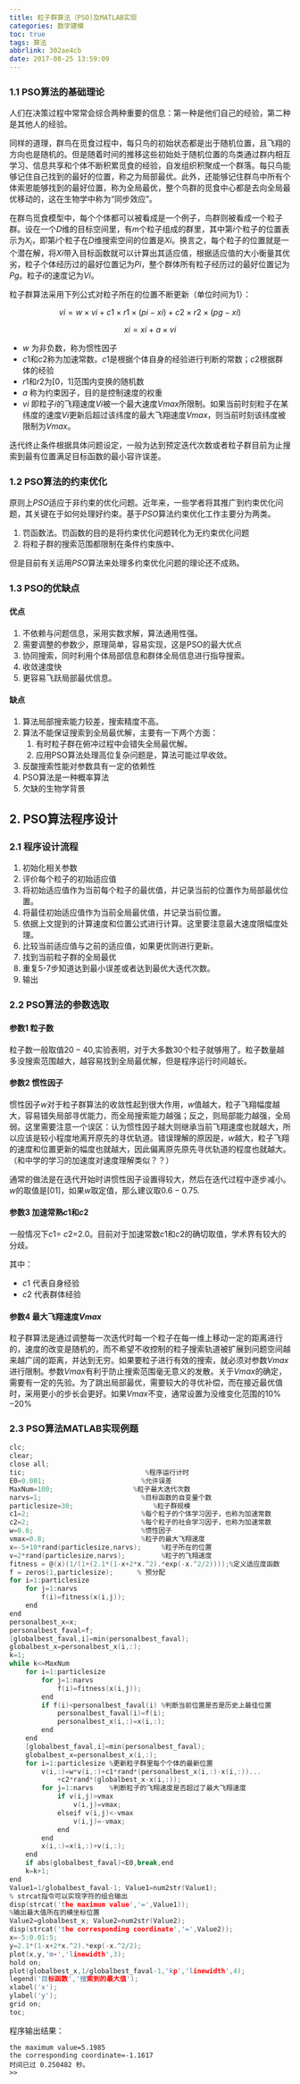 ```yaml
---
title: 粒子群算法（PSO)及MATLAB实现
categories: 数学建模
toc: true
tags: 算法
abbrlink: 302ae4cb
date: 2017-08-25 13:59:09
---
```


### 1.1 PSO算法的基础理论

人们在决策过程中常常会综合两种重要的信息：第一种是他们自己的经验，第二种是其他人的经验。

同样的道理，群鸟在觅食过程中，每只鸟的初始状态都是出于随机位置，且飞翔的方向也是随机的。但是随着时间的推移这些初始处于随机位置的鸟类通过群内相互学习、信息共享和个体不断积累觅食的经验，自发组织积聚成一个群落。每只鸟能够记住自己找到的最好的位置，称之为局部最优。此外，还能够记住群鸟中所有个体索恩能够找到的最好位置，称为全局最优，整个鸟群的觅食中心都是去向全局最优移动的，这在生物学中称为“同步效应”。

在群鸟觅食模型中，每个个体都可以被看成是一个例子，鸟群则被看成一个粒子群。设在一个$D$维的目标空间里，有$m$个粒子组成的群里，其中第$i$个粒子的位置表示为$X_i$，即第$i$个粒子在$D$维搜索空间的位置是$Xi$。换言之，每个粒子的位置就是一个潜在解，将$Xi$带入目标函数就可以计算出其适应值，根据适应值的大小衡量其优劣，粒子个体经历过的最好位置记为$Pi$，整个群体所有粒子经历过的最好位置记为$Pg$。粒子$i$的速度记为$Vi$。

<!-- more -->

粒子群算法采用下列公式对粒子所在的位置不断更新（单位时间为1）：

$$
vi = w \times vi + c1 \times r1 \times (pi-xi)+c2 \times r2 \times (pg-xi) 
$$

$$ 
xi = xi+a \times vi 
$$


- $w$ 为非负数，称为惯性因子
- $c1$和$c2$称为加速常数。$c1$是根据个体自身的经验进行判断的常数；$c2$根据群体的经验
- $r1$和$r2$为$[0，1]$范围内变换的随机数
- $a$ 称为约束因子，目的是控制速度的权重
- $vi$ 即粒子$i$的飞翔速度$Vi$被一个最大速度$Vmax$所限制。如果当前时刻粒子在某纬度的速度$Vi$更新后超过该纬度的最大飞翔速度$Vmax$，则当前时刻该纬度被限制为$Vmax$。

迭代终止条件根据具体问题设定，一般为达到预定迭代次数或者粒子群目前为止搜索到最有位置满足目标函数的最小容许误差。

### 1.2 PSO算法的约束优化

原则上$PSO$适应于非约束的优化问题。近年来，一些学者将其推广到约束优化问题，其关键在于如何处理好约束。基于$PSO$算法约束优化工作主要分为两类。

1. 罚函数法。罚函数的目的是将约束优化问题转化为无约束优化问题
2. 将粒子群的搜索范围都限制在条件约束族中、

但是目前有关运用$PSO$算法来处理多约束优化问题的理论还不成熟。

### 1.3 PSO的优缺点

#### 优点

1. 不依赖与问题信息，采用实数求解，算法通用性强。
2. 需要调整的参数少，原理简单，容易实现，这是PSO的最大优点
3. 协同搜索，同时利用个体局部信息和群体全局信息进行指导搜索。
4. 收敛速度快
5. 更容易飞跃局部最优信息。

#### 缺点

1. 算法局部搜索能力较差，搜索精度不高。
2. 算法不能保证搜索到全局最优解，主要有一下两个方面：
   1. 有时粒子群在俯冲过程中会错失全局最优解。
   2. 应用PSO算法处理高位复杂问题是，算法可能过早收敛。
3. 反酸搜索性能对参数具有一定的依赖性
4. PSO算法是一种概率算法
5. 欠缺的生物学背景

## 2. PSO算法程序设计

### 2.1 程序设计流程

1. 初始化相关参数
2. 评价每个粒子的初始适应值
3. 将初始适应值作为当前每个粒子的最优值，并记录当前的位置作为局部最优位置。
4. 将最佳初始适应值作为当前全局最优值，并记录当前位置。
5. 依据上文提到的计算速度和位置公式进行计算。这里要注意最大速度限幅度处理。
6. 比较当前适应值与之前的适应值，如果更优则进行更新。
7. 找到当前粒子群的全局最优
8. 重复5-7步知道达到最小误差或者达到最优大迭代次数。
9. 输出



### 2.2 PSO算法的参数选取

#### 参数1  粒子数

粒子数一般取值$20-40$,实验表明，对于大多数$30$个粒子就够用了。粒子数量越多没搜索范围越大，越容易找到全局最优解，但是程序运行时间越长。

#### 参数2 惯性因子

惯性因子$w$对于粒子群算法的收敛性起到很大作用，$w$值越大，粒子飞翔幅度越大，容易错失局部寻优能力，而全局搜索能力越强；反之，则局部能力越强，全局弱。这里需要注意一个误区：认为惯性因子越大则继承当前飞翔速度也就越大，所以应该是较小程度地离开原先的寻优轨道。错误理解的原因是，$w$越大，粒子飞翔的速度和位置更新的幅度也就越大，因此偏离原先原先寻优轨道的程度也就越大。（和中学的学习的加速度对速度理解类似？？）

通常的做法是在迭代开始时讲惯性因子设置得较大，然后在迭代过程中逐步减小。$w$的取值是$[0 1]$，如果$w$取定值，那么建议取$0.6-0.75$.

#### 参数3 加速常熟$c1$和$c2$

一般情况下$c1$= $c2$=$2$.$0$。目前对于加速常数$c1$和$c2$的确切取值，学术界有较大的分歧。

其中：

- $c1$ 代表自身经验
- $c2$ 代表群体经验

#### 参数4 最大飞翔速度$Vmax$

粒子群算法是通过调整每一次迭代时每一个粒子在每一维上移动一定的距离进行的，速度的改变是随机的，而不希望不收控制的粒子搜索轨道被扩展到问题空间越来越广阔的距离，并达到无穷。如果要粒子进行有效的搜索，就必须对参数$Vmax$进行限制。参数$Vmax$有利于防止搜索范围毫无意义的发散。关于$Vmax$的确定，需要有一定的先验。为了跳出局部最优，需要较大的寻优补偿，而在接近最优值时，采用更小的步长会更好。如果$Vmax$不变，通常设置为没维变化范围的$10$%$-20$%

### 2.3 PSO算法MATLAB实现例题

```c
clc;
clear;
close all;
tic;                              %程序运行计时
E0=0.001;                        %允许误差
MaxNum=100;                    %粒子最大迭代次数
narvs=1;                         %目标函数的自变量个数
particlesize=30;                    %粒子群规模
c1=2;                            %每个粒子的个体学习因子，也称为加速常数
c2=2;                            %每个粒子的社会学习因子，也称为加速常数
w=0.6;                           %惯性因子
vmax=0.8;                        %粒子的最大飞翔速度
x=-5+10*rand(particlesize,narvs);     %粒子所在的位置
v=2*rand(particlesize,narvs);         %粒子的飞翔速度
fitness = @(x)(1/(1+(2.1*(1-x+2*x.^2).*exp(-x.^2/2))));%定义适应度函数
f = zeros(1,particlesize);      % 预分配
for i=1:particlesize
    for j=1:narvs
        f(i)=fitness(x(i,j));
    end
end
personalbest_x=x;
personalbest_faval=f;
[globalbest_faval,i]=min(personalbest_faval);
globalbest_x=personalbest_x(i,:);
k=1;
while k<=MaxNum
    for i=1:particlesize
        for j=1:narvs
            f(i)=fitness(x(i,j));
        end
        if f(i)<personalbest_faval(i) %判断当前位置是否是历史上最佳位置
            personalbest_faval(i)=f(i);
            personalbest_x(i,:)=x(i,:);
        end
    end
    [globalbest_faval,i]=min(personalbest_faval);
    globalbest_x=personalbest_x(i,:);
    for i=1:particlesize %更新粒子群里每个个体的最新位置
        v(i,:)=w*v(i,:)+c1*rand*(personalbest_x(i,:)-x(i,:))...
            +c2*rand*(globalbest_x-x(i,:));
        for j=1:narvs    %判断粒子的飞翔速度是否超过了最大飞翔速度
            if v(i,j)>vmax
                v(i,j)=vmax;
            elseif v(i,j)<-vmax
                v(i,j)=-vmax;
            end
        end
        x(i,:)=x(i,:)+v(i,:);
    end
    if abs(globalbest_faval)<E0,break,end
    k=k+1;
end
Value1=1/globalbest_faval-1; Value1=num2str(Value1);
% strcat指令可以实现字符的组合输出
disp(strcat('the maximum value','=',Value1));
%输出最大值所在的横坐标位置
Value2=globalbest_x; Value2=num2str(Value2);
disp(strcat('the corresponding coordinate','=',Value2));
x=-5:0.01:5;
y=2.1*(1-x+2*x.^2).*exp(-x.^2/2);
plot(x,y,'m-','linewidth',3);
hold on;
plot(globalbest_x,1/globalbest_faval-1,'kp','linewidth',4);
legend('目标函数','搜索到的最大值');
xlabel('x');
ylabel('y');
grid on;
toc;
```

程序输出结果：

```
the maximum value=5.1985
the corresponding coordinate=-1.1617
时间已过 0.250482 秒。
>> 
```




